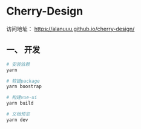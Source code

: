 # Cherry-Design

访问地址： https://alanuuu.github.io/cherry-design/
## 一、 开发
```bash
# 安装依赖
yarn

# 软链package
yarn boostrap

# 构建vue-ui
yarn build

# 文档预览
yarn dev
```
